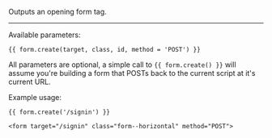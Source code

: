 Outputs an opening form tag.

----

Available parameters:

    {{ form.create(target, class, id, method = 'POST') }}

All parameters are optional, a simple call to `{{ form.create() }}` will assume you're building a form that POSTs back to the current script at it's current URL.

Example usage:

	{{ form.create('/signin') }}

	<form target="/signin" class="form--horizontal" method="POST">
